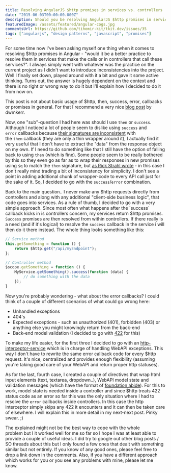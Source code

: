 ```yaml
---
title: Resolving AngularJS $http promises in services vs. controllers
date: "2015-06-03T00:00:00.000Z"
description: Should you be resolving AngularJS $http promises in services or controllers? Which one is better?
featuredImage: /assets/featured/angular-cogs.jpg
commentsUrl: https://github.com/tihomir-kit/tkit.dev/issues/35
tags: ["angularjs", "design patterns", "javascript", "promises"]
---
```


For some time now I've been asking myself one thing when it comes to resolving $http promises in Angular - "would it be a better practice to resolve them in services that make the calls or in controllers that call these services?". I always simply went with whatever was the practice on the current project as I didn't want to introduce inconsistencies into the project. Well I finally set down, played around with it a bit and gave it some active thinking. Turns out, the answer is hugely dependent on the context and there is no right or wrong way to do it but I'll explain how I decided to do it from now on.

This post is not about basic usage of $http, then, success, error, callbacks or promises in general. For that I recommend a very nice [blog post](http://www.dwmkerr.com/promises-in-angularjs-the-definitive-guide/) by dwmkerr.

Now, one "sub"-question I had here was should I use `then` or `success`. Although I noticed a lot of people seem to dislike using `success` and `error` callbacks because [their signatures are inconsistent](http://stackoverflow.com/a/16387215/413785) with the `then` callback (they are only a thin wrapper around it), I actually find it very useful that I don't have to extract the "data" from the response object on my own. If I need to do something like that I still have the option of falling back to using `then` (which is fine). Some people seem to be really bothered by this so they even go as far as to wrap their responses in new promises using `$q` to match the `then` signature, but [as Rick Strahl wrote](http://weblog.west-wind.com/posts/2014/Oct/24/AngularJs-and-Promises-with-the-http-Service#Summary) - in this case I don't really mind trading a bit of inconsistency for simplicity. I don't see a point in adding additional chunk of wrapper-code to every API call just for the sake of it. So, I decided to go with the `success`/`error` combination.

Back to the main question.. I never make any $http requests directly from controllers and along with any additional "client-side business logic", that code goes into services. As a rule of thumb, I decided to go with a very simple approach. Since most often what happens after the `success` callback kicks in is controllers concern, my services return $http promises. `Success` promises are then resolved from within controllers. If there really is a need (and if it's logical) to resolve the `success` callback in the service i will then do it there instead. The whole thing looks something like this:

```js
// Service method
this.getSomething = function () {
    return $http.get("/api/myEndpoint");
};

// Controller method
$scope.getSomething = function () {
    MyService.getSomething().success(function (data) {
        // do something with the data
    });
}
```

Now you're probably wondering - what about the error callbacks? I could think of a couple of different scenarios of what could go wrong here:

- Unhandled exceptions
- 404's
- Expected exceptions - such as unauthorized (401), forbidden (403) or anything else you might knowingly return from the back-end
- Back-end model validation (I decided to go with [422](http://stackoverflow.com/a/3291292/413785) for this)


To make my life easier, for the first three I decided to go with an [http-interceptor-service](/2015/09/27/handling-webapi-exceptions-with-angular-http-interceptor/) which is in charge of handling WebAPI exceptions. This way I don't have to rewrite the same error callback code for every $http request. It's nice, centralized and provides enough flexibility (assuming you're taking good care of your WebAPI and return proper http statuses).

As for the last, fourth case, I created a couple of directives that wrap html input elements (text, textarea, dropdown..), WebAPI model state and validation messages (which have the format of [foundation abide](http://foundation.zurb.com/docs/components/abide.html)). For this to work, model state is needed inside a controller and since $http treats 422 status code as an error so far this was the only situation where I had to resolve the `error` callbacks inside controllers. In this case the http interceptor simply skips any 422 it encounters and it can then be taken care of elsewhere. I will explain this in more detail in my next-next post. Pinky swear. ;)

The explained might not be the best way to cope with the whole problem but I it worked well for me so far so I hope I was at least able to provide a couple of useful ideas. I did try to google out other blog posts / SO threads about this but I only found a few ones that dealt with something similar but not entirely. If you know of any good ones, please feel free to drop a link down in the comments. Also, if you have a different approach which works for you or you see any problems with mine, please let me know.